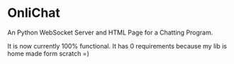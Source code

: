 OnliChat
========

An Python WebSocket Server and HTML Page for a Chatting Program.

It is now currently 100% functional. It has 0 requirements because my lib is home made form scratch =)
